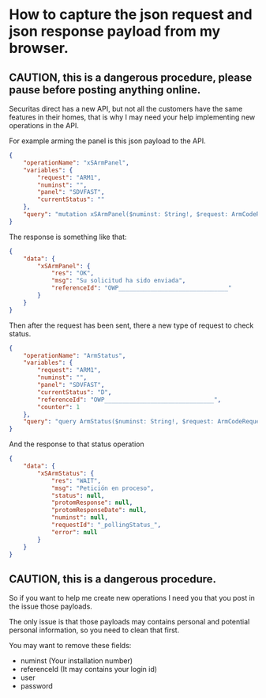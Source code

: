 # How to capture the json request and json response payload from my browser.

## **CAUTION, this is a dangerous procedure, please pause before posting anything online.**

Securitas direct has a new API, but not all the customers have the same features in their homes, that is why I may need your help implementing new operations in the API.

For example arming the panel is this json payload to the API.

```json
{
    "operationName": "xSArmPanel",
    "variables": {
        "request": "ARM1",
        "numinst": "",
        "panel": "SDVFAST",
        "currentStatus": ""
    },
    "query": "mutation xSArmPanel($numinst: String!, $request: ArmCodeRequest!, $panel: String!, $pin: String, $currentStatus: String) {\\n  xSArmPanel(numinst: $numinst, request: $request, panel: $panel, pin: $pin, currentStatus: $currentStatus) {\\n    res\\n    msg\\n    referenceId\\n  }\\n}\\n"
}
```

The response is something like that:

```json
{
    "data": {
        "xSArmPanel": {
            "res": "OK",
            "msg": "Su solicitud ha sido enviada",
            "referenceId": "OWP_______________________________"
        }
    }
}
```

Then after the request has been sent, there a new type of request to check status.

```json
{
    "operationName": "ArmStatus",
    "variables": {
        "request": "ARM1",
        "numinst": "",
        "panel": "SDVFAST",
        "currentStatus": "D",
        "referenceId": "OWP_______________________________",
        "counter": 1
    },
    "query": "query ArmStatus($numinst: String!, $request: ArmCodeRequest, $panel: String!, $referenceId: String!, $counter: Int!) {\\n  xSArmStatus(numinst: $numinst, panel: $panel, referenceId: $referenceId, counter: $counter, request: $request) {\\n    res\\n    msg\\n    status\\n    protomResponse\\n    protomResponseDate\\n    numinst\\n    requestId\\n    error {\\n      code\\n      type\\n      allowForcing\\n      exceptionsNumber\\n      referenceId\\n    }\\n  }\\n}\\n"
}
```

And the response to that status operation

```json
{
    "data": {
        "xSArmStatus": {
            "res": "WAIT",
            "msg": "Petición en proceso",
            "status": null,
            "protomResponse": null,
            "protomResponseDate": null,
            "numinst": null,
            "requestId": "_pollingStatus_",
            "error": null
        }
    }
}
```

## **CAUTION, this is a dangerous procedure.**

So if you want to help me create new operations I need you that you post in the issue those payloads.

The only issue is that those payloads may contains personal and potential personal information, so you need to clean that first.

You may want to remove these fields:

- numinst (Your installation number)
- referenceId (It may contains your login id)
- user
- password
